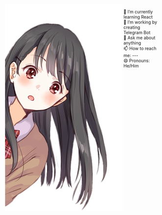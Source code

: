 <img align="left" src="./girl.png"> <br>
    🌱 I’m currently learning React<br>
	🌱 I’m working by creating Telegram Bot<br>
    💬 Ask me about anything<br>
    📫 How to reach me: ---<br>
    😄 Pronouns: He/Him<br>
